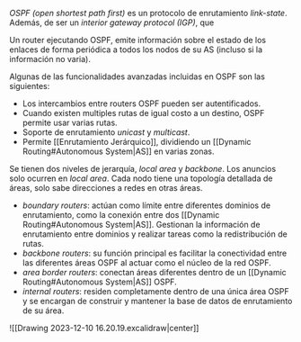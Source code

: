 *OSPF (open shortest path first)* es un protocolo de enrutamiento *link-state*. Además, de ser un *interior gateway protocol (IGP)*, que 

Un router ejecutando OSPF, emite información sobre el estado de los enlaces de forma periódica a todos los nodos de su AS (incluso si la información no varia).

Algunas de las funcionalidades avanzadas incluidas en OSPF son las siguientes:
- Los intercambios entre routers OSPF pueden ser autentificados. 
- Cuando existen multiples rutas de igual costo a un destino, OSPF permite usar varias rutas.
- Soporte de enrutamiento *unicast* y *multicast*.
- Permite [[Enrutamiento Jerárquico]], dividiendo un [[Dynamic Routing#Autonomous System|AS]] en varias zonas.

Se tienen dos niveles de jerarquía, *local area* y *backbone*. Los anuncios solo ocurren en *local area*. Cada nodo tiene una topología detallada de áreas, solo sabe direcciones a redes en otras áreas.
- *boundary routers*: actúan como límite entre diferentes dominios de enrutamiento, como la conexión entre dos [[Dynamic Routing#Autonomous System|AS]]. Gestionan la información de enrutamiento entre dominios y realizar tareas como la redistribución de rutas.
- *backbone routers*: su función principal es facilitar la conectividad entre las diferentes áreas OSPF al actuar como el núcleo de la red OSPF.
- *area border routers*: conectan áreas diferentes dentro de un [[Dynamic Routing#Autonomous System|AS]] OSPF.
- *internal routers*: residen completamente dentro de una única área OSPF y se encargan de construir y mantener la base de datos de enrutamiento de su área.

![[Drawing 2023-12-10 16.20.19.excalidraw|center]]